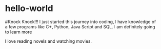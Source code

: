 # hello-world

#Knock Knock!!!
I just started this journey into coding,
I have knowledge of a few programs like C+, Python,
Java Script and SQL. I am definitely going to learn more

I love reading novels and watching movies.
